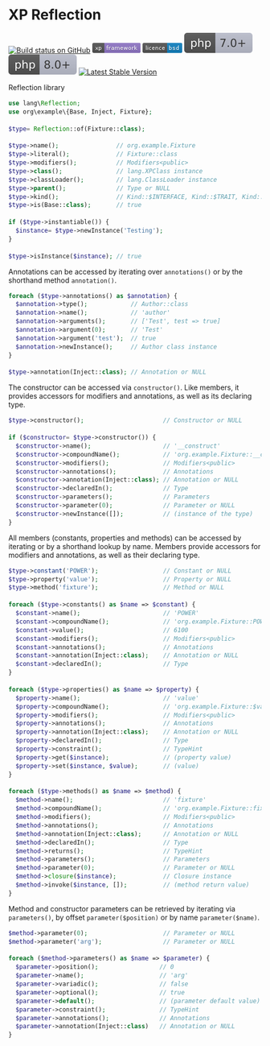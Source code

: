 XP Reflection
=============

[![Build status on GitHub](https://github.com/xp-framework/reflection/workflows/Tests/badge.svg)](https://github.com/xp-framework/reflection/actions)
[![XP Framework Module](https://raw.githubusercontent.com/xp-framework/web/master/static/xp-framework-badge.png)](https://github.com/xp-framework/core)
[![BSD Licence](https://raw.githubusercontent.com/xp-framework/web/master/static/licence-bsd.png)](https://github.com/xp-framework/core/blob/master/LICENCE.md)
[![Requires PHP 7.0+](https://raw.githubusercontent.com/xp-framework/web/master/static/php-7_0plus.svg)](http://php.net/)
[![Supports PHP 8.0+](https://raw.githubusercontent.com/xp-framework/web/master/static/php-8_0plus.svg)](http://php.net/)
[![Latest Stable Version](https://poser.pugx.org/xp-framework/reflection/version.png)](https://packagist.org/packages/xp-framework/reflection)

Reflection library

```php
use lang\Reflection;
use org\example\{Base, Inject, Fixture};

$type= Reflection::of(Fixture::class);

$type->name();                // org.example.Fixture
$type->literal();             // Fixture::class
$type->modifiers();           // Modifiers<public>
$type->class();               // lang.XPClass instance
$type->classLoader();         // lang.ClassLoader instance
$type->parent();              // Type or NULL
$type->kind();                // Kind::$INTERFACE, Kind::$TRAIT, Kind::$CLASS, Kind::$ENUM
$type->is(Base::class);       // true

if ($type->instantiable()) {
  $instance= $type->newInstance('Testing');
}

$type->isInstance($instance); // true
```

Annotations can be accessed by iterating over `annotations()` or by the shorthand method `annotation()`.

```php
foreach ($type->annotations() as $annotation) {
  $annotation->type();            // Author::class
  $annotation->name();            // 'author'
  $annotation->arguments();       // ['Test', test => true]
  $annotation->argument(0);       // 'Test'
  $annotation->argument('test');  // true
  $annotation->newInstance();     // Author class instance
}

$type->annotation(Inject::class); // Annotation or NULL
```

The constructor can be accessed via `constructor()`. Like members, it provides accessors for modifiers and annotations, as well as its declaring type.

```php
$type->constructor();                      // Constructor or NULL

if ($constructor= $type->constructor()) {
  $constructor->name();                    // '__construct'
  $constructor->compoundName();            // 'org.example.Fixture::__construct()'
  $constructor->modifiers();               // Modifiers<public>
  $constructor->annotations();             // Annotations
  $constructor->annotation(Inject::class); // Annotation or NULL
  $constructor->declaredIn();              // Type
  $constructor->parameters();              // Parameters
  $constructor->parameter(0);              // Parameter or NULL
  $constructor->newInstance([]);           // (instance of the type)
}
```

All members (constants, properties and methods) can be accessed by iterating or by a shorthand lookup by name. Members provide accessors for modifiers and annotations, as well as their declaring type.

```php
$type->constant('POWER');                  // Constant or NULL
$type->property('value');                  // Property or NULL
$type->method('fixture');                  // Method or NULL

foreach ($type->constants() as $name => $constant) {
  $constant->name();                       // 'POWER'
  $constant->compoundName();               // 'org.example.Fixture::POWER'
  $constant->value();                      // 6100
  $constant->modifiers();                  // Modifiers<public>
  $constant->annotations();                // Annotations
  $constant->annotation(Inject::class);    // Annotation or NULL
  $constant->declaredIn();                 // Type
}

foreach ($type->properties() as $name => $property) {
  $property->name();                       // 'value'
  $property->compoundName();               // 'org.example.Fixture::$value'
  $property->modifiers();                  // Modifiers<public>
  $property->annotations();                // Annotations
  $property->annotation(Inject::class);    // Annotation or NULL
  $property->declaredIn();                 // Type
  $property->constraint();                 // TypeHint
  $property->get($instance);               // (property value)
  $property->set($instance, $value);       // (value)
}

foreach ($type->methods() as $name => $method) {
  $method->name();                         // 'fixture'
  $method->compoundName();                 // 'org.example.Fixture::fixture()'
  $method->modifiers();                    // Modifiers<public>
  $method->annotations();                  // Annotations
  $method->annotation(Inject::class);      // Annotation or NULL
  $method->declaredIn();                   // Type
  $method->returns();                      // TypeHint
  $method->parameters();                   // Parameters
  $method->parameter(0);                   // Parameter or NULL
  $method->closure($instance);             // Closure instance
  $method->invoke($instance, []);          // (method return value)
}
```

Method and constructor parameters can be retrieved by iterating via `parameters()`, by offset `parameter($position)` or by name `parameter($name)`.

```php
$method->parameter(0);                     // Parameter or NULL
$method->parameter('arg');                 // Parameter or NULL

foreach ($method->parameters() as $name => $parameter) {
  $parameter->position();                 // 0
  $parameter->name();                     // 'arg'
  $parameter->variadic();                 // false
  $parameter->optional();                 // true
  $parameter->default();                  // (parameter default value)
  $parameter->constraint();               // TypeHint
  $parameter->annotations();              // Annotations
  $parameter->annotation(Inject::class)   // Annotation or NULL
}
```